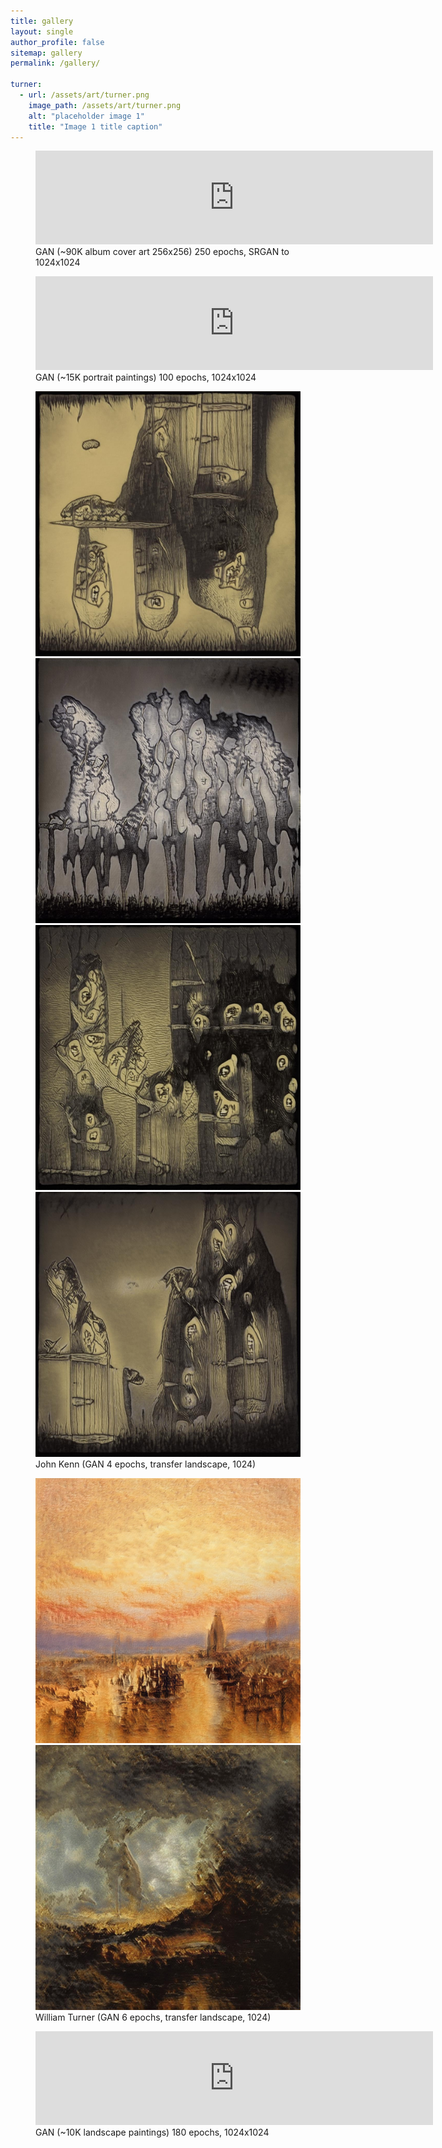 ```yaml
---
title: gallery
layout: single
author_profile: false
sitemap: gallery
permalink: /gallery/

turner:
  - url: /assets/art/turner.png
    image_path: /assets/art/turner.png
    alt: "placeholder image 1"
    title: "Image 1 title caption"
---
```

<body>
  <figure>
    <iframe src="https://player.vimeo.com/video/514280299" 
        width="150%" 
        frameborder="0" 
        allow="autoplay; 
               fullscreen" allowfullscreen>
    </iframe>
    <figcaption>GAN (~90K album cover art 256x256) 250 epochs, SRGAN to 1024x1024</figcaption>
  </figure>
</body>

<body>
  <figure>
    <iframe src="https://player.vimeo.com/video/497608185" 
        width="150%" 
        frameborder="0" 
        allow="autoplay; 
               fullscreen" allowfullscreen>
    </iframe>
    <figcaption>GAN (~15K portrait paintings) 100 epochs, 1024x1024</figcaption>
  </figure>
</body>

<figure class="half">
    <a href="/assets/art/kenn1.jpg"><img src="/assets/art/kenn1.jpg"></a>
    <a href="/assets/art/kenn2.jpg"><img src="/assets/art/kenn2.jpg"></a>
    <a href="/assets/art/kenn3.jpg"><img src="/assets/art/kenn3.jpg"></a>
    <a href="/assets/art/kenn4.jpg"><img src="/assets/art/kenn4.jpg"></a>
    <figcaption>John Kenn (GAN 4 epochs, transfer landscape, 1024)</figcaption>
</figure>


<figure class="half">
    <a href="/assets/art/turner1.jpg"><img src="/assets/art/turner1.jpg"></a>
    <a href="/assets/art/turner2.jpg"><img src="/assets/art/turner2.jpg"></a>
    <figcaption>William Turner (GAN 6 epochs, transfer landscape, 1024)</figcaption>
</figure>

<body>
  <figure>
    <iframe src="https://player.vimeo.com/video/492414028" 
        width="150%" 
        frameborder="0" 
        allow="autoplay; 
               fullscreen" allowfullscreen>
    </iframe>
    <figcaption>GAN (~10K landscape paintings) 180 epochs, 1024x1024</figcaption>
  </figure>
</body>

